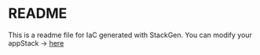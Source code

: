 # README
This is a readme file for IaC generated with StackGen.
You can modify your appStack -> [here](http://main.dev.stackgen.com/appstacks/2da67703-10c3-40e9-bb80-6cd02ca761a9)
